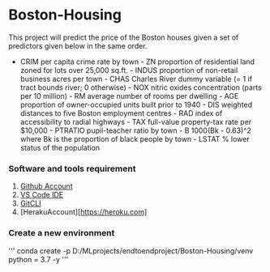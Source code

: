 # Boston-Housing
This project will predict the price of the Boston houses given a set of predictors given below in the same order.
- CRIM     per capita crime rate by town
        - ZN       proportion of residential land zoned for lots over 25,000 sq.ft.
        - INDUS    proportion of non-retail business acres per town
        - CHAS     Charles River dummy variable (= 1 if tract bounds river; 0 otherwise)
        - NOX      nitric oxides concentration (parts per 10 million)
        - RM       average number of rooms per dwelling
        - AGE      proportion of owner-occupied units built prior to 1940
        - DIS      weighted distances to five Boston employment centres
        - RAD      index of accessibility to radial highways
        - TAX      full-value property-tax rate per $10,000
        - PTRATIO  pupil-teacher ratio by town
        - B        1000(Bk - 0.63)^2 where Bk is the proportion of black people by town
        - LSTAT    % lower status of the population

### Software and tools requirement
1. [Github Account](https://github.com)
2. [VS Code IDE](https://code.visualstudio.com/)
3. [GitCLI](https://git-scm.com)
4. [HerakuAccount][https://heroku.com]

### Create a new environment

'''
conda create -p D:/MLprojects/endtoendproject/Boston-Housing/venv python = 3.7 -y
'''